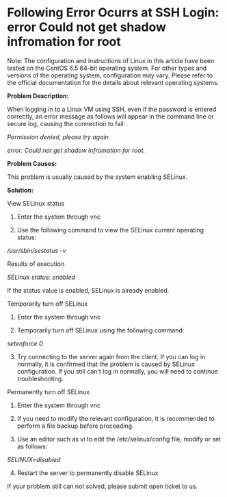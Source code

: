 # Following Error Ocurrs at SSH Login: error Could not get shadow infromation for root



Note: The configuration and instructions of Linux in this article have been tested on the CentOS 6.5 64-bit operating system. For other types and versions of the operating system, configuration may vary. Please refer to the official documentation for the details about relevant operating systems.



**Problem Description:**

When logging in to a Linux VM using SSH, even if the password is entered correctly, an error message as follows will appear in the command line or secure log, causing the connection to fail:

*Permission denied, please try again.*

*error: Could not get shadow infromation for root.*



**Problem Causes:**

This problem is usually caused by the system enabling SELinux.



**Solution:**

View SELinux status

1. Enter the system through vnc

2. Use the following command to view the SELinux current operating status:


*/usr/sbin/sestatus  -v*

Results of execution 

*SELinux status:                 enabled*

If the status value is enabled, SELinux is already enabled.



Temporarily turn off SELinux 

1. Enter the system through vnc

2. Temporarily turn off SELinux using the following command:


*setenforce 0*

3. Try connecting to the server again from the client. If you can log in normally, it is confirmed that the problem is caused by SELinux configuration. If you still can't log in normally, you will need to continue troubleshooting.



Permanently turn off SELinux

1. Enter the system through vnc

2. If you need to modify the relevant configuration, it is recommended to perform a file backup before proceeding.

3. Use an editor such as vi to edit the /etc/selinux/config file, modify or set as follows:


*SELINUX=disabled*

4. Restart the server to permanently disable SELinux



If your problem still can not solved, please submit open ticket to us.
